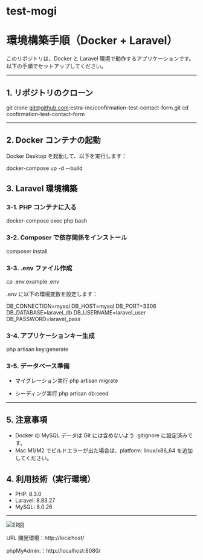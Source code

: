 # test-mogi


# 環境構築手順（Docker + Laravel）

このリポジトリは、Docker と Laravel 環境で動作するアプリケーションです。  
以下の手順でセットアップしてください。

---

## 1. リポジトリのクローン

git clone git@github.com:estra-inc/confirmation-test-contact-form.git
cd confirmation-test-contact-form

---

## 2. Docker コンテナの起動

Docker Desktop を起動して、以下を実行します：

docker-compose up -d --build



## 3. Laravel 環境構築

### 3-1. PHP コンテナに入る

docker-compose exec php bash

### 3-2. Composer で依存関係をインストール

composer install

### 3-3. .env ファイル作成

cp .env.example .env

.env に以下の環境変数を設定します：

DB_CONNECTION=mysql
DB_HOST=mysql
DB_PORT=3306
DB_DATABASE=laravel_db
DB_USERNAME=laravel_user
DB_PASSWORD=laravel_pass

### 3-4. アプリケーションキー生成

php artisan key:generate

### 3-5. データベース準備

- マイグレーション実行
php artisan migrate

- シーディング実行
php artisan db:seed

---

## 5. 注意事項

- Docker の MySQL データは Git には含めないよう .gitignore に設定済みです。  
- Mac M1/M2 でビルドエラーが出た場合は、platform: linux/x86_64 を追加してください。


## 4. 利用技術（実行環境）

- PHP: 8.3.0  
- Laravel: 8.83.27  
- MySQL: 8.0.26  

---

![ER図](docs/testED.png)



URL
開発環境：http://localhost/

phpMyAdmin:：http://localhost:8080/